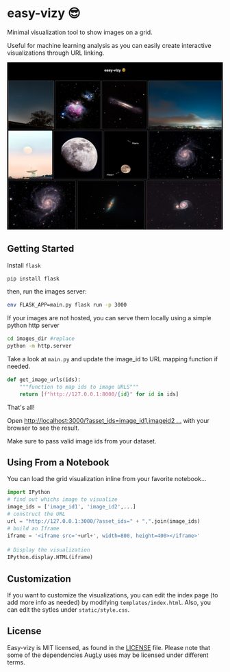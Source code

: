 # easy-vizy 😎
Minimal visualization tool to show images on a grid.


Useful for machine learning analysis as you can easily create interactive visualizations through URL linking.



![Image of easy-vizy](easyvizy.jpg)



## Getting Started
Install `flask` 
```bash
pip install flask
```

then, run the images server:

```bash
env FLASK_APP=main.py flask run -p 3000
```

If your images are not hosted, you can serve them locally using a simple python http server

```bash
cd images_dir #replace
python -m http.server
```

Take a look at `main.py` and update the image_id to URL mapping function if needed.

```python
def get_image_urls(ids):
    """function to map ids to image URLS"""
    return [f"http://127.0.0.1:8000/{id}" for id in ids]
```

That's all!

Open [http://localhost:3000/?asset_ids=image_id1,imageid2 ...](http://localhost:3000/?asset_ids=image_id1,imageid2) with your browser to see the result.

Make sure to pass valid image ids from your dataset.


## Using From a Notebook
You can load the grid visualization inline from your favorite notebook...

```python
import IPython
# find out whichs image to visualize 
image_ids = ['image_id1', 'image_id2',...]
# construct the URL
url = "http://127.0.0.1:3000/?asset_ids=" + ",".join(image_ids)
# build an Iframe
iframe = '<iframe src='+url+', width=800, height=400></iframe>'

# Display the visualization 
IPython.display.HTML(iframe)
```

## Customization
If you want to customize the visualizations, you can edit the index page (to add more info as needed) by modifying `templates/index.html`. Also, you can edit the sytles under `static/style.css`.

## License

Easy-vizy is MIT licensed, as found in the [LICENSE](LICENSE) file. Please note that some of the dependencies AugLy uses may be licensed under different terms.